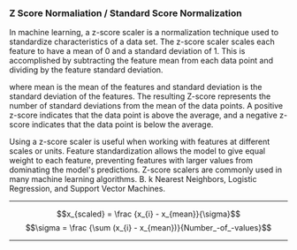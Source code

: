 ### Z Score Normaliation / Standard Score Normalization 

In machine learning, a z-score scaler is a normalization technique used to standardize characteristics of a data set. The z-score scaler scales each feature to have a mean of 0 and a standard deviation of 1. This is accomplished by subtracting the feature mean from each data point and dividing by the feature standard deviation.

where mean is the mean of the features and standard deviation is the standard deviation of the features. The resulting Z-score represents the number of standard deviations from the mean of the data points. A positive z-score indicates that the data point is above the average, and a negative z-score indicates that the data point is below the average.

Using a z-score scaler is useful when working with features at different scales or units. Feature standardization allows the model to give equal weight to each feature, preventing features with larger values ​​from dominating the model's predictions. Z-score scalers are commonly used in many machine learning algorithms. B. k Nearest Neighbors, Logistic Regression, and Support Vector Machines. 
****
$$x_{scaled} = \frac {x_{i} - x_{mean}}{\sigma}$$
$$\sigma = \frac {\sum (x_{i} - x_{mean})}{Number_-of_-values}$$
****
